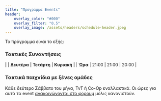 ```yaml
---
title: "Προγραμμα Events"
header:
    overlay_color: "#000"
    overlay_filter: "0.5"
    overlay_image: /assets/headers/schedule-header.jpeg
---
```


Το πρόγραμμα είναι το εξής:

### Τακτικές Συναντήσεις

|			| **Δευτέρα** | **Τετάρτη** | **Κυριακή** |
| **Ώρα**	| 21:00 	|  21:00 	|	 20:00 |


### Τακτικά παιχνίδια με ξένες ομάδες

Κάθε δεύτερο Σάββατο του μήνα, TvT ή Co-Op εναλλακτικά. Οι ώρες για αυτά τα event
[ανακοινώνονται στο φορουμ][events-forum] μόλις κανονιστούν.


[events-forum]: https://hellenic-milsim.community/tags/event
